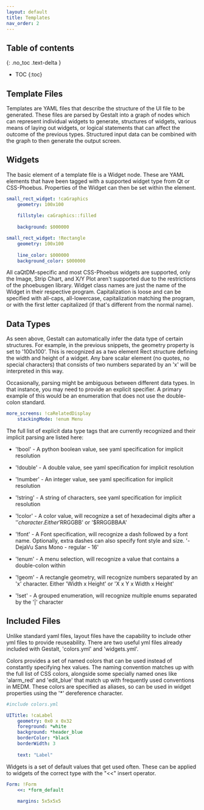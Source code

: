 ```yaml
---
layout: default
title: Templates
nav_order: 2
---
```


## Table of contents
{: .no_toc .text-delta }

- TOC
{:toc}


## Template Files

Templates are YAML files that describe the structure of the UI file to be generated.
These files are parsed by Gestalt into a graph of nodes which can represent individual
widgets to generate, structures of widgets, various means of laying out widgets, or
logical statements that can affect the outcome of the previous types. Structured input 
data can be combined with the graph to then generate the output screen.


## Widgets

The basic element of a template file is a Widget node. These are YAML elements that
have been tagged with a supported widget type from Qt or CSS-Phoebus. Properties of
the Widget can then be set within the element.

```yaml 
small_rect_widget: !caGraphics
    geometry: 100x100
    
    fillstyle: caGraphics::filled
    
    background: $000000
```

```yaml
small_rect_widget: !Rectangle
    geometry: 100x100
    
    line_color: $000000
    background_color: $000000
```

All caQtDM-specific and most CSS-Phoebus widgets are supported, only the Image,
Strip Chart, and X/Y Plot aren't supported due to the restrictions of the phoebusgen
library. Widget class names are just the name of the Widget in their respective 
program. Capitalization is loose and can be specified with all-caps, all-lowercase,
capitalization matching the program, or with the first letter capitalized (if that's
different from the normal name).


## Data Types

As seen above, Gestalt can automatically infer the data type of certain structures.
For example, in the previous snippets, the geometry property is set to '100x100'. 
This is recognized as a two element Rect structure defining the width and height of 
a widget. Any bare scalar element (no quotes, no special characters) that consists 
of two numbers separated by an 'x' will be interpreted in this way. 

Occasionally, parsing might be ambiguous between different data types. In that instance,
you may need to provide an explicit specifier. A primary example of this would be an
enumeration that does not use the double-colon standard.

```yaml
more_screens: !caRelatedDisplay
    stackingMode: !enum Menu   
```

The full list of explicit data type tags that are currently recognized and their 
implicit parsing are listed here:


* '!bool' - A python boolean value, see yaml specification for implicit resolution

* '!double' - A double value, see yaml specification for implicit resolution

* '!number' - An integer value, see yaml specification for implicit resolution

* '!string' - A string of characters, see yaml specification for implicit resolution

* '!color' - A color value, will recognize a set of hexadecimal digits after a '$'
character. Either '$RRGGBB' or '$RRGGBBAA'

* '!font' - A Font specification, will recognize a dash followed by a font name.
Optionally, extra dashes can also specify font style and size. '-DejaVu Sans Mono - regular - 16'

* '!enum' - A menu selection, will recognize a value that contains a double-colon within

* '!geom' - A rectangle geometry, will recognize numbers separated by an 'x' character.
Either 'Width x Height' or 'X x Y x Width x Height'

* '!set' - A grouped enumeration, will recognize multiple enums separated by the '|'
character


## Included Files

Unlike standard yaml files, layout files have the capability to include other yml
files to provide reuseability. There are two useful yml files already included with
Gestalt, 'colors.yml' and 'widgets.yml'.

Colors provides a set of named colors that can be used instead of constantly specifying
hex values. The naming convention matches up with the full list of CSS colors, alongside
some specially named ones like 'alarm_red' and 'edit_blue' that match up with frequently
used conventions in MEDM. These colors are specified as aliases, so can be used in
widget properties using the '*' dereference character.

```yaml
#include colors.yml

UITitle: !caLabel
    geometry: 0x0 x 0x32
    foreground: *white
    background: *header_blue
    borderColor: *black
    borderWidth: 3
    
    text: "Label"
```

Widgets is a set of default values that get used often. These can be applied to widgets
of the correct type with the "<<" insert operator.

```yaml
Form: !Form
    <<: *form_default
    
    margins: 5x5x5x5
```
